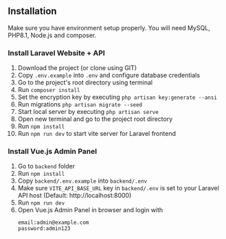 ## Installation 
Make sure you have environment setup properly. You will need MySQL, PHP8.1, Node.js and composer.

### Install Laravel Website + API
01. Download the project (or clone using GIT)
02. Copy `.env.example` into `.env` and configure database credentials
03. Go to the project's root directory using terminal
04. Run `composer install`
05. Set the encryption key by executing `php artisan key:generate --ansi`
06. Run migrations `php artisan migrate --seed`
07. Start local server by executing `php artisan serve`
08. Open new terminal and go to the project root directory
09. Run `npm install`
10. Run `npm run dev` to start vite server for Laravel frontend

### Install Vue.js Admin Panel
01. Go to `backend` folder
02. Run `npm install`
03. Copy `backend/.env.example` into `backend/.env`
04. Make sure `VITE_API_BASE_URL` key in `backend/.env` is set to your Laravel API host (Default: http://localhost:8000)
05. Run `npm run dev`
06. Open Vue.js Admin Panel in browser and login with
    ```
    email:admin@example.com
    password:admin123
    ```
